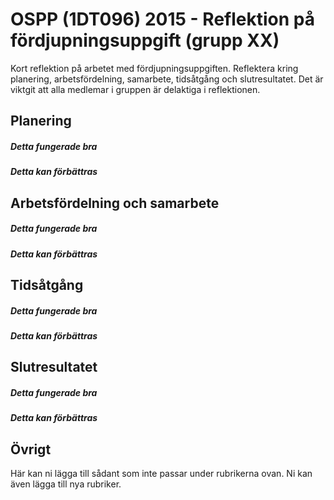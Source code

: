 # OSPP (1DT096) 2015 - Reflektion på fördjupningsuppgift (grupp XX)

Kort reflektion på arbetet med fördjupningsuppgiften. Reflektera kring planering, arbetsfördelning, samarbete, tidsåtgång och slutresultatet. Det är viktgit att alla medlemar i gruppen är delaktiga i reflektionen. 

## Planering

##### Detta fungerade bra

##### Detta kan förbättras

## Arbetsfördelning och samarbete

##### Detta fungerade bra

##### Detta kan förbättras

## Tidsåtgång

##### Detta fungerade bra

##### Detta kan förbättras

## Slutresultatet

##### Detta fungerade bra

##### Detta kan förbättras

## Övrigt 

Här kan ni lägga till sådant som inte passar under rubrikerna ovan. Ni kan även lägga till nya rubriker. 
